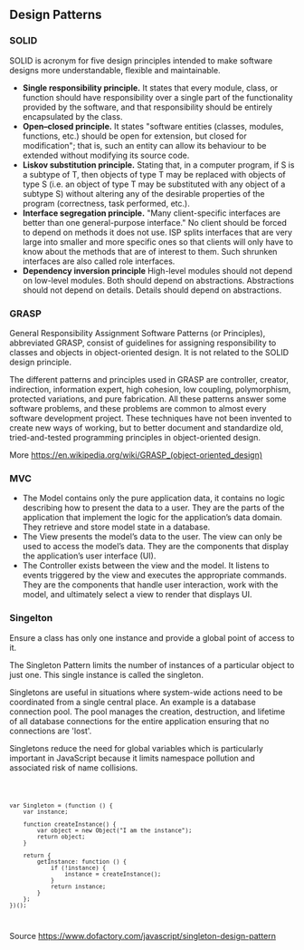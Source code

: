 <h2>Design Patterns</h2>

<h3>SOLID</h3>

<p>SOLID is acronym for five design principles intended to make software designs more understandable, flexible and maintainable.</p>

<ul>
    <li><strong>Single responsibility principle.</strong> It states that every module, class, or function should have responsibility over a single part of the functionality provided by the software, and that responsibility should be entirely encapsulated by the class.</li>
    <li><strong>Open–closed principle.</strong> It states "software entities (classes, modules, functions, etc.) should be open for extension, but closed for modification"; that is, such an entity can allow its behaviour to be extended without modifying its source code.</li> 
    <li><strong>Liskov substitution principle.</strong> Stating that, in a computer program, if S is a subtype of T, then objects of type T may be replaced with objects of type S (i.e. an object of type T may be substituted with any object of a subtype S) without altering any of the desirable properties of the program (correctness, task performed, etc.). </li>
    <li><strong>Interface segregation principle.</strong> "Many client-specific interfaces are better than one general-purpose interface." No client should be forced to depend on methods it does not use. ISP splits interfaces that are very large into smaller and more specific ones so that clients will only have to know about the methods that are of interest to them. Such shrunken interfaces are also called role interfaces.</li>
    <li><strong>Dependency inversion principle</strong> High-level modules should not depend on low-level modules. Both should depend on abstractions. Abstractions should not depend on details. Details should depend on abstractions.</li>
</ul>

<h3>GRASP</h3>

<p>General Responsibility Assignment Software Patterns (or Principles), abbreviated GRASP, consist of guidelines for assigning responsibility to classes and objects in object-oriented design. It is not related to the SOLID design principle.</p>

<p>The different patterns and principles used in GRASP are controller, creator, indirection, information expert, high cohesion, low coupling, polymorphism, protected variations, and pure fabrication. All these patterns answer some software problems, and these problems are common to almost every software development project. These techniques have not been invented to create new ways of working, but to better document and standardize old, tried-and-tested programming principles in object-oriented design.</p>

More https://en.wikipedia.org/wiki/GRASP_(object-oriented_design)

<h3>MVC</h3>

<ul>
    <li>The Model contains only the pure application data, it contains no logic describing how to present the data to a user. They are the parts of the application that implement the logic for the application’s data domain. They retrieve and store model state in a database.</li>
    <li>The View presents the model’s data to the user. The view can only be used to access the model’s data. They are the components that display the application’s user interface (UI).</li>
    <li>The Controller exists between the view and the model. It listens to events triggered by the view and executes the appropriate commands. They are the components that handle user interaction, work with the model, and ultimately select a view to render that displays UI.</li>
</ul>

<h3>Singelton</h3>

<p>Ensure a class has only one instance and provide a global point of access to it.</p>

<p>The Singleton Pattern limits the number of instances of a particular object to just one. This single instance is called the singleton.</p>

<p>Singletons are useful in situations where system-wide actions need to be coordinated from a single central place. An example is a database connection pool. The pool manages the creation, destruction, and lifetime of all database connections for the entire application ensuring that no connections are 'lost'.</p>

<p>Singletons reduce the need for global variables which is particularly important in JavaScript because it limits namespace pollution and associated risk of name collisions.</p>

<code>
    
    var Singleton = (function () {
        var instance;

        function createInstance() {
            var object = new Object("I am the instance");
            return object;
        }

        return {
            getInstance: function () {
                if (!instance) {
                    instance = createInstance();
                }
                return instance;
            }
        };
    })();

</code>

Source https://www.dofactory.com/javascript/singleton-design-pattern
